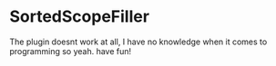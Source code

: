 # SortedScopeFiller
The plugin doesnt work at all, I have no knowledge when it comes to programming so yeah. have fun!

